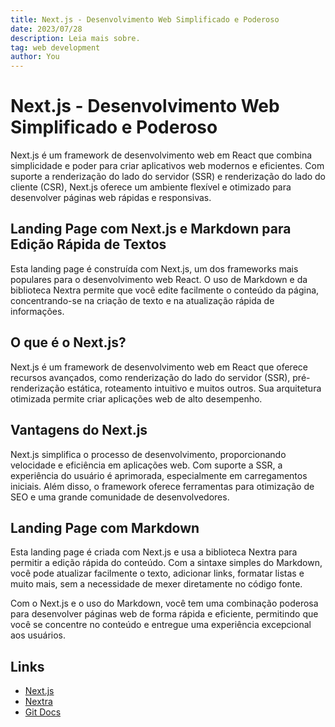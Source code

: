 ```yaml
---
title: Next.js - Desenvolvimento Web Simplificado e Poderoso
date: 2023/07/28
description: Leia mais sobre.
tag: web development
author: You
---
```


# Next.js - Desenvolvimento Web Simplificado e Poderoso

Next.js é um framework de desenvolvimento web em React que combina simplicidade e poder para criar aplicativos web modernos e eficientes. Com suporte a renderização do lado do servidor (SSR) e renderização do lado do cliente (CSR), Next.js oferece um ambiente flexível e otimizado para desenvolver páginas web rápidas e responsivas.

## Landing Page com Next.js e Markdown para Edição Rápida de Textos

Esta landing page é construída com Next.js, um dos frameworks mais populares para o desenvolvimento web React. O uso de Markdown e da biblioteca Nextra permite que você edite facilmente o conteúdo da página, concentrando-se na criação de texto e na atualização rápida de informações.

## O que é o Next.js?
Next.js é um framework de desenvolvimento web em React que oferece recursos avançados, como renderização do lado do servidor (SSR), pré-renderização estática, roteamento intuitivo e muitos outros. Sua arquitetura otimizada permite criar aplicações web de alto desempenho.

## Vantagens do Next.js
Next.js simplifica o processo de desenvolvimento, proporcionando velocidade e eficiência em aplicações web. Com suporte a SSR, a experiência do usuário é aprimorada, especialmente em carregamentos iniciais. Além disso, o framework oferece ferramentas para otimização de SEO e uma grande comunidade de desenvolvedores.

## Landing Page com Markdown
Esta landing page é criada com Next.js e usa a biblioteca Nextra para permitir a edição rápida do conteúdo. Com a sintaxe simples do Markdown, você pode atualizar facilmente o texto, adicionar links, formatar listas e muito mais, sem a necessidade de mexer diretamente no código fonte.

Com o Next.js e o uso do Markdown, você tem uma combinação poderosa para desenvolver páginas web de forma rápida e eficiente, permitindo que você se concentre no conteúdo e entregue uma experiência excepcional aos usuários.

## Links

- [Next.js](https://nextjs.org)
- [Nextra](https://nextra.vercel.app/)
- [Git Docs](https://git-scm.com/docs/git/pt_BR)